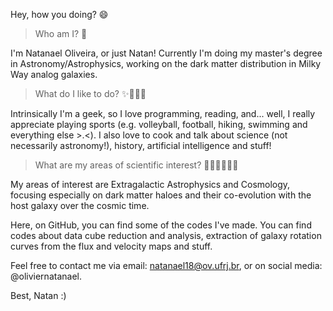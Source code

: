 Hey, how you doing? 😄

> Who am I? 🧐

I'm Natanael Oliveira, or just Natan!
Currently I'm doing my master's degree in Astronomy/Astrophysics, working on the dark matter distribution in Milky Way analog galaxies.

> What do I like to do? ✨🏐🏊🏼

Intrinsically I'm a geek, so I love programming, reading, and... well, I really appreciate playing sports (e.g. volleyball, football, hiking, swimming and everything else >.<). I also love to cook and talk about science (not necessarily astronomy!), history, artificial intelligence and stuff!

> What are my areas of scientific interest? 🧑🏼‍🚀👨🏻‍💻

My areas of interest are Extragalactic Astrophysics and Cosmology, focusing especially on dark matter haloes and their co-evolution with the host galaxy over the cosmic time.

Here, on GitHub, you can find some of the codes I've made. You can find codes about data cube reduction and analysis, extraction of galaxy rotation curves from the flux and velocity maps and stuff.

Feel free to contact me via email: natanael18@ov.ufrj.br, or on social media: @oliviernatanael.

Best,
Natan :)
